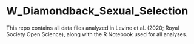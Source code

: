 # W_Diamondback_Sexual_Selection

This repo contains all data files analyzed in Levine et al. (2020; Royal Society Open Science), along with the R Notebook used for all analyses.
